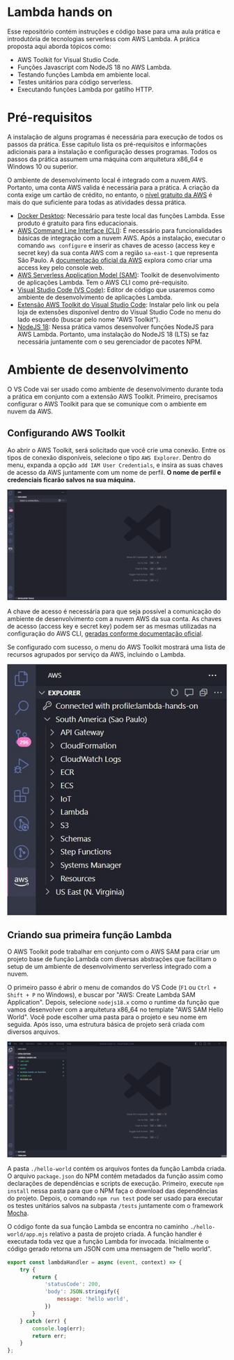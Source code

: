# Lambda hands on

Esse repositório contém instruções e código base para uma aula prática e introdutória de tecnologias serverless com AWS Lambda. A prática proposta aqui aborda tópicos como:

* AWS Toolkit for Visual Studio Code.
* Funções Javascript com NodeJS 18 no AWS Lambda.
* Testando funções Lambda em ambiente local.
* Testes unitários para código serverless.
* Executando funções Lambda por gatilho HTTP.

# Pré-requisitos

A instalação de alguns programas é necessária para execução de todos os passos da prática. Esse capítulo lista os pré-requisitos e informações adicionais para a instalação e configuração desses programas. Todos os passos da prática assumem uma máquina com arquitetura x86_64 e Windows 10 ou superior.

O ambiente de desenvolvimento local é integrado com a nuvem AWS. Portanto, uma conta AWS valida é necessária para a prática. A criação da conta exige um cartão de crédito, no entanto, o [nível gratuito da AWS](https://aws.amazon.com/pt/free/) é mais do que suficiente para todas as atividades dessa prática.

* [Docker Desktop](https://docs.docker.com/desktop/install/windows-install/): Necessário para teste local das funções Lambda. Esse produto é gratuito para fins educacionais.
* [AWS Command Line Interface (CLI)](https://docs.aws.amazon.com/cli/latest/userguide/getting-started-install.html): É necessário para funcionalidades básicas de integração com a nuvem AWS. Após a instalação, executar o comando `aws configure` e inserir as chaves de acesso (access key e secret key) da sua conta AWS com a região `sa-east-1` que representa São Paulo. A [documentação oficial da AWS](https://docs.aws.amazon.com/IAM/latest/UserGuide/id_credentials_access-keys.html#Using_CreateAccessKey) explora como criar uma access key pelo console web.
* [AWS Serverless Application Model (SAM)](https://docs.aws.amazon.com/serverless-application-model/latest/developerguide/install-sam-cli.html#install-sam-cli-instructions): Toolkit de desenvolvimento de aplicações Lambda. Tem o AWS CLI como pré-requisito. 
* [Visual Studio Code (VS Code)](https://code.visualstudio.com/download): Editor de código que usaremos como ambiente de desenvolvimento de aplicações Lambda.
* [Extensão AWS Toolkit do Visual Studio Code](https://marketplace.visualstudio.com/items?itemName=AmazonWebServices.aws-toolkit-vscode): Instalar pelo link ou pela loja de extensões disponível dentro do Visual Studio Code no menu do lado esquerdo (buscar pelo nome "AWS Toolkit").
* [NodeJS 18](https://nodejs.org/dist/v18.17.1/node-v18.17.1-x64.msi): Nessa prática vamos desenvolver funções NodeJS para AWS Lambda. Portanto, uma instalação do NodeJS 18 (LTS) se faz necessária juntamente com o seu gerenciador de pacotes NPM.

# Ambiente de desenvolvimento

O VS Code vai ser usado como ambiente de desenvolvimento durante toda a prática em conjunto com a extensão AWS Toolkit. Primeiro, precisamos configurar o AWS Toolkit para que se comunique com o ambiente em nuvem da AWS.

## Configurando AWS Toolkit

Ao abrir o AWS Toolkit, será solicitado que você crie uma conexão. Entre os tipos de conexão disponíveis, selecione o tipo `AWS Explorer`. Dentro do menu, expanda a opção `add IAM User Credentials`, e insira as suas chaves de acesso da AWS juntamente com um nome de perfil. **O nome de perfil e credenciais ficarão salvos na sua máquina.**

![Credenciais AWS Toolkit](/assets/aws-toolkit-credenciais.gif)

A chave de acesso é necessária para que seja possível a comunicação do ambiente de desenvolvimento com a nuvem AWS da sua conta. As chaves de acesso (access key e secret key) podem ser as mesmas utilizadas na configuração do AWS CLI, [geradas conforme documentação oficial](https://docs.aws.amazon.com/IAM/latest/UserGuide/id_credentials_access-keys.html#Using_CreateAccessKey).

Se configurado com sucesso, o menu do AWS Toolkit mostrará uma lista de recursos agrupados por serviço da AWS, incluindo o Lambda.

![Sucesso AWS Toolkit](/assets/aws-toolkit-success.JPG)

## Criando sua primeira função Lambda

O AWS Toolkit pode trabalhar em conjunto com o AWS SAM para criar um projeto base de função Lambda com diversas abstrações que facilitam o setup de um ambiente de desenvolvimento serverless integrado com a nuvem.

O primeiro passo é abrir o menu de comandos do VS Code (`F1` ou `Ctrl + Shift + P` no Windows), e buscar por "AWS: Create Lambda SAM Application". Depois, selecione `nodejs18.x` como o runtime da função que vamos desenvolver com a arquitetura x86_64 no template "AWS SAM Hello World". Você pode escolher uma pasta para o projeto e seu nome em seguida. Após isso, uma estrutura básica de projeto será criada com diversos arquivos.

![Sucesso AWS Toolkit](/assets/sam-create-basic-lambda.gif)

A pasta `./hello-world` contém os arquivos fontes da função Lambda criada. O arquivo `package.json` do NPM contém metadados da função assim como declarações de dependências e scripts de execução. Primeiro, execute `npm install` nessa pasta para que o NPM faça o download das dependências do projeto. Depois, o comando `npm run test` pode ser usado para executar os testes unitários salvos na subpasta `/tests` juntamente com o framework [Mocha](https://mochajs.org/).

O código fonte da sua função Lambda se encontra no caminho `./hello-world/app.mjs` relativo a pasta de projeto criada. A função handler é executada toda vez que a função Lambda for invocada. Inicialmente o código gerado retorna um JSON com uma mensagem de "hello world".

```js
export const lambdaHandler = async (event, context) => {
    try {
        return {
            'statusCode': 200,
            'body': JSON.stringify({
                message: 'hello world',
            })
        }
    } catch (err) {
        console.log(err);
        return err;
    }
};
```